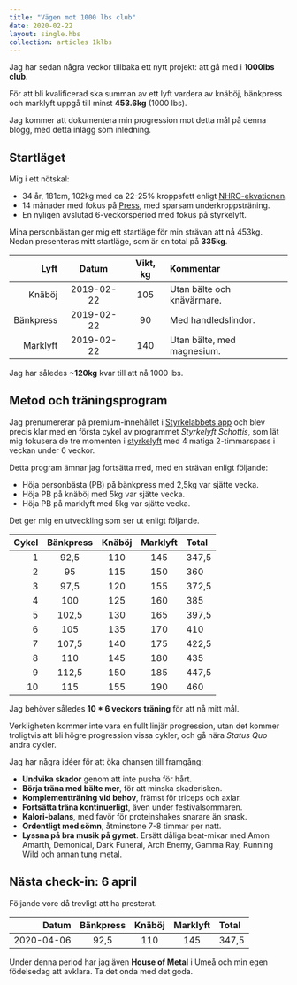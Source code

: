 ```yaml
---
title: "Vägen mot 1000 lbs club"
date: 2020-02-22
layout: single.hbs
collection: articles 1klbs
---
```


Jag har sedan några veckor tillbaka ett nytt projekt: att gå med i **1000lbs club**.

För att bli kvalificerad ska summan av ett lyft vardera av knäböj, bänkpress och marklyft uppgå till minst **453.6kg** (1000 lbs).

Jag kommer att dokumentera min progression mot detta mål på denna blogg, med detta inlägg som inledning.

## Startläget

Mig i ett nötskal:

- 34 år, 181cm, 102kg med ca 22-25% kroppsfett enligt [NHRC-ekvationen][4].
- 14 månader med fokus på [Press][3], med sparsam underkroppsträning.
- En nyligen avslutad 6-veckorsperiod med fokus på styrkelyft.

Mina personbästan ger mig ett startläge för min strävan att nå 453kg. Nedan presenteras mitt startläge, som är en total på **335kg**.

|      Lyft |   Datum    | Vikt, kg | Kommentar                  |
| --------: | :--------: | :------: | :------------------------- |
|    Knäböj | 2019-02-22 |   105    | Utan bälte och knävärmare. |
| Bänkpress | 2019-02-22 |    90    | Med handledslindor.        |
|  Marklyft | 2019-02-22 |   140    | Utan bälte, med magnesium. |

Jag har således **~120kg** kvar till att nå 1000 lbs.

## Metod och träningsprogram

Jag prenumererar på premium-innehållet i [Styrkelabbets app][1] och blev precis klar med en första cykel av programmet _Styrkelyft Schottis_, som lät mig fokusera de tre momenten i [styrkelyft][2] med 4 matiga 2-timmarspass i veckan under 6 veckor.

Detta program ämnar jag fortsätta med, med en strävan enligt följande:

- Höja personbästa (PB) på bänkpress med 2,5kg var sjätte vecka.
- Höja PB på knäböj med 5kg var sjätte vecka.
- Höja PB på marklyft med 5kg var sjätte vecka.

Det ger mig en utveckling som ser ut enligt följande.

| Cykel | Bänkpress | Knäböj | Marklyft | Total |
| ----: | :-------: | :----: | :------: | :---- |
|     1 |   92,5    |  110   |   145    | 347,5 |
|     2 |    95     |  115   |   150    | 360   |
|     3 |   97,5    |  120   |   155    | 372,5 |
|     4 |    100    |  125   |   160    | 385   |
|     5 |   102,5   |  130   |   165    | 397,5 |
|     6 |    105    |  135   |   170    | 410   |
|     7 |   107,5   |  140   |   175    | 422,5 |
|     8 |    110    |  145   |   180    | 435   |
|     9 |   112,5   |  150   |   185    | 447,5 |
|    10 |    115    |  155   |   190    | 460   |

Jag behöver således **10 \* 6 veckors träning** för att nå mitt mål.

Verkligheten kommer inte vara en fullt linjär progression, utan det kommer troligtvis att bli högre progression vissa cykler, och gå nära _Status Quo_ andra cykler.

Jag har några idéer för att öka chansen till framgång:

- **Undvika skador** genom att inte pusha för hårt.
- **Börja träna med bälte mer**, för att minska skaderisken.
- **Komplementträning vid behov**, främst för triceps och axlar.
- **Fortsätta träna kontinuerligt**, även under festivalsommaren.
- **Kalori-balans**, med favör för proteinshakes snarare än snask.
- **Ordentligt med sömn**, åtminstone 7-8 timmar per natt.
- **Lyssna på bra musik på gymet**. Ersätt dåliga beat-mixar med Amon Amarth, Demonical, Dark Funeral, Arch Enemy, Gamma Ray, Running Wild och annan tung metal.

## Nästa check-in: 6 april

Följande vore då trevligt att ha presterat.

|      Datum | Bänkpress | Knäböj | Marklyft | Total |
| ---------: | :-------: | :----: | :------: | :---- |
| 2020-04-06 |   92,5    |  110   |   145    | 347,5 |

Under denna period har jag även **House of Metal** i Umeå och min egen födelsedag att avklara. Ta det onda med det goda.

[1]: https://www.styrkelabbet.se/app/
[2]: https://sv.wikipedia.org/wiki/Styrkelyft
[3]: https://sv.wikipedia.org/wiki/Milit%C3%A4rpress
[4]: https://www.omnicalculator.com/health/navy-body-fat
